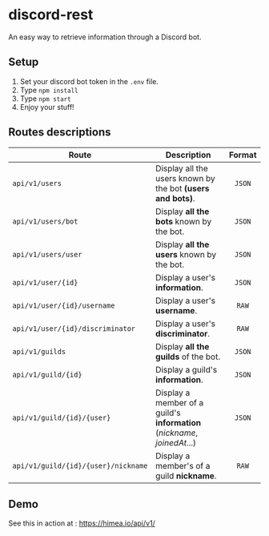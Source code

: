 # discord-rest
An easy way to retrieve information through a Discord bot.

## Setup

1. Set your discord bot token in the `.env` file.
2. Type `npm install`
3. Type `npm start`
4. Enjoy your stuff!

## Routes descriptions

| Route                                 | Description											                          | Format |
| ------------------------------------- | ------------------------------------------------------------------------------- | :----: |
| `api/v1/users`                        | Display all the users known by the bot **(users and bots)**.                    | `JSON` |
| `api/v1/users/bot`                    | Display **all the bots** known by the bot.                                      | `JSON` |
| `api/v1/users/user`                   | Display **all the users** known by the bot.                                     | `JSON` |
| `api/v1/user/{id}`                    | Display a user&#39;s **information**.                                           | `JSON` |
| `api/v1/user/{id}/username`           | Display a user&#39;s **username**.                                              | `RAW`  |
| `api/v1/user/{id}/discriminator`      | Display a user&#39;s **discriminator**.                                         | `RAW`  |
| `api/v1/guilds`                       | Display **all the guilds** of the bot.                                          | `JSON` |
| `api/v1/guild/{id}`                   | Display a guild&#39;s **information**.                                          | `JSON` |
| `api/v1/guild/{id}/{user}`            | Display a member of a guild&#39;s **information** (_nickname_, _joinedAt_...)   | `JSON` |
| `api/v1/guild/{id}/{user}/nickname`   | Display a member&#39;s of a guild **nickname**.                                 | `RAW`  |

## Demo

See this in action at : https://himea.io/api/v1/